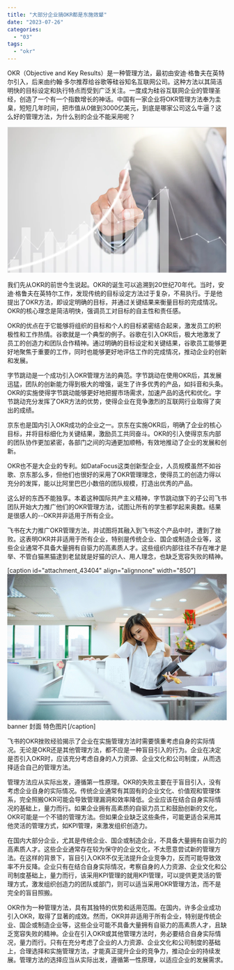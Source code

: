 ```yaml
---
title: "大部分企业搞OKR都是东施效颦"
date: "2023-07-26"
categories: 
  - "03"
tags: 
  - "okr"
---
```


OKR（Objective and Key Results）是一种管理方法，最初由安迪·格鲁夫在英特尔引入，后来由约翰·多尔推荐给谷歌等硅谷知名互联网公司。这种方法以其简洁明快的目标设定和执行特点而受到广泛关注。一度成为硅谷互联网企业的管理圣经，创造了一个有一个指数增长的神话。中国有一家企业将OKR管理方法奉为圭臬，短短几年时间，把市值从0做到3000亿美元，到底是哪家公司这么牛逼？这么好的管理方法，为什么别的企业不能采用呢？

![盈利.png](images/1659518945-png.png)

我们先从OKR的前世今生说起。OKR的诞生可以追溯到20世纪70年代。当时，安迪·格鲁夫在英特尔工作，发现传统的目标设定方法过于复杂，不易执行。于是他提出了OKR方法，即设定明确的目标，并通过关键结果来衡量目标的完成情况。OKR的核心理念是简洁明快，强调员工对目标的自主性和责任感。

OKR的优点在于它能够将组织的目标和个人的目标紧密结合起来，激发员工的积极性和工作热情。谷歌就是一个典型的例子。谷歌在引入OKR后，极大地激发了员工的创造力和团队合作精神。通过明确的目标设定和关键结果，谷歌员工能够更好地聚焦于重要的工作，同时也能够更好地评估工作的完成情况，推动企业的创新和发展。

字节跳动是一个成功引入OKR管理方法的典范。字节跳动在使用OKR后，其发展迅猛，团队的创新能力得到极大的增强，诞生了许多优秀的产品，如抖音和头条。OKR的实施使得字节跳动能够更好地把握市场需求，加速产品的迭代和优化。字节跳动充分发挥了OKR方法的优势，使得企业在竞争激烈的互联网行业取得了突出的成绩。

京东也是国内引入OKR成功的企业之一。京东在实施OKR后，明确了企业的核心目标，并将目标细化为关键结果，激励员工共同奋斗。OKR的引入使得京东内部的团队协作更加紧密，各部门之间的沟通更加顺畅，有效地推动了企业的发展和创新。

OKR也不是大企业的专利。如DataFocus这类创新型企业，人员规模虽然不如谷歌、京东那么多，但他们也很好的采用了OKR管理理念，使得员工的创造力得以充分的发挥，能以比阿里巴巴小数倍的团队规模，打造出优秀的产品。

这么好的东西不能独享。本着这种国际共产主义精神，字节跳动旗下的子公司飞书团队开始大力推广他们的OKR管理方法，试图让所有的学生都学起来奥数。结果是很感人的--OKR并非适用于所有企业。

飞书在大力推广OKR管理方法，并试图将其融入到飞书这个产品中时，遭到了挫败。这表明OKR并非适用于所有企业，特别是传统企业、国企或制造企业等，这些企业通常不具备大量拥有自驱力的高素质人才。这些组织内部往往不存在唯才是举、不管白猫黑猫逮到老鼠就是好猫的识人、用人理念，也缺乏宽容失败的精神。

\[caption id="attachment\_43404" align="alignnone" width="850"\]![image.png](images/1658215480-image-png.png) banner 封面 特色图片\[/caption\]

飞书的OKR挫败经验揭示了企业在实施管理方法时需要慎重考虑自身的实际情况。无论是OKR还是其他管理方法，都不应是一种盲目引入的行为。企业在决定是否引入OKR时，应该充分考虑自身的人力资源、企业文化和公司制度，从而选择适合自己的管理方法。

管理方法应从实际出发，遵循第一性原理。OKR的失败主要在于盲目引入，没有考虑企业自身的实际情况。传统企业通常有其固有的企业文化、价值观和管理体系，完全照搬OKR可能会导致管理漏洞和效率降低。企业应该在结合自身实际情况的基础上，量力而行。如果企业拥有高素质的自驱力员工和鼓励创新的文化，OKR可能是一个不错的管理方法。但如果企业缺乏这些条件，可能更适合采用其他灵活的管理方式，如KPI管理，来激发组织创造力。

在国内大部分企业，尤其是传统企业、国企或制造企业，不具备大量拥有自驱力的高素质人才。这些企业通常存在较为保守的企业文化，不太愿意尝试新的管理方法。在这样的背景下，盲目引入OKR不仅无法提升企业竞争力，反而可能导致效率不升反降。企业只有在结合自身实际情况，考察自身的人力资源、企业文化和公司制度基础上，量力而行，该采用KPI管理的就用KPI管理，可以提供更灵活的管理方式，激发组织创造力的团队或部门，则可以适当采用OKR管理方法，而不是完全的盲目照搬。

OKR作为一种管理方法，具有其独特的优势和适用范围。在国内，许多企业成功引入OKR，取得了显著的成效。然而，OKR并非适用于所有企业，特别是传统企业、国企或制造企业等，这些企业可能不具备大量拥有自驱力的高素质人才，且缺乏宽容失败的精神。企业在引入OKR或其他管理方法时，务必要结合自身实际情况，量力而行。只有在充分考虑了企业的人力资源、企业文化和公司制度的基础上，合理选择和实施管理方法，才能真正提升企业的竞争力，推动企业的持续发展。管理方法的选择应当从实际出发，遵循第一性原理，以适应企业的发展需求。
